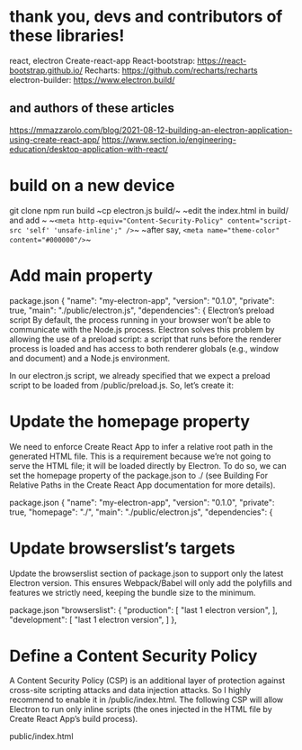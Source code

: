 # thank you, devs and contributors of these libraries!
react, 
electron
Create-react-app
React-bootstrap: https://react-bootstrap.github.io/
Recharts: https://github.com/recharts/recharts
electron-builder: https://www.electron.build/

## and authors of these articles
https://mmazzarolo.com/blog/2021-08-12-building-an-electron-application-using-create-react-app/
https://www.section.io/engineering-education/desktop-application-with-react/

# build on a new device
git clone
npm run build
~cp electron.js build/~
~edit the index.html in build/ and add ~
~`<meta http-equiv="Content-Security-Policy" content="script-src 'self' 'unsafe-inline';" />`~
~after say, `<meta name="theme-color" content="#000000"/>`~


# Add main property
package.json
{
  "name": "my-electron-app",
  "version": "0.1.0",
  "private": true,
  "main": "./public/electron.js",
  "dependencies": {
Electron’s preload script
By default, the process running in your browser won’t be able to communicate with the Node.js process. Electron solves this problem by allowing the use of a preload script: a script that runs before the renderer process is loaded and has access to both renderer globals (e.g., window and document) and a Node.js environment.

In our electron.js script, we already specified that we expect a preload script to be loaded from <project-root>/public/preload.js. So, let’s create it:


# Update the homepage property
We need to enforce Create React App to infer a relative root path in the generated HTML file. This is a requirement because we’re not going to serve the HTML file; it will be loaded directly by Electron. To do so, we can set the homepage property of the package.json to ./ (see Building For Relative Paths in the Create React App documentation for more details).

package.json
{
  "name": "my-electron-app",
  "version": "0.1.0",
  "private": true,
  "homepage": "./",
  "main": "./public/electron.js",
  "dependencies": {

# Update browserslist’s targets
Update the browserslist section of package.json to support only the latest Electron version. This ensures Webpack/Babel will only add the polyfills and features we strictly need, keeping the bundle size to the minimum.

package.json
"browserslist": {
   "production": [
      "last 1 electron version",
   ],
   "development": [
      "last 1 electron version",
   ]
 },

# Define a Content Security Policy
A Content Security Policy (CSP) is an additional layer of protection against cross-site scripting attacks and data injection attacks. So I highly recommend to enable it in <project-root>/public/index.html.
The following CSP will allow Electron to run only inline scripts (the ones injected in the HTML file by Create React App’s build process).

public/index.html
   <meta name="theme-color" content="#000000" />
   <meta
     name="description"
     content="Web site created using create-react-app"
   />
   <meta
     http-equiv="Content-Security-Policy"
     content="script-src 'self' 'unsafe-inline';"
   />